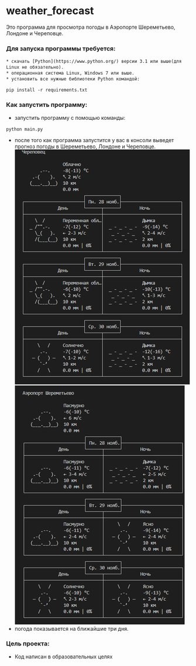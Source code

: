 # weather_forecast
Это программа для просмотра погоды в Аэропорте Шереметьево, Лондоне и Череповце.
### Для запуска программы требуется:
	* скачать [Python](https://www.python.org/) версии 3.1 или выше(для Linux не обязательно).
	* операционная система Linux, Windows 7 или выше.
	* установить все нужные библиотеки Python командой:
```
pip install -r requirements.txt
```
### Как запустить программу:
* запустить программу с помощью команды:
```
python main.py
```
* после того как программа запустится у вас в консоли выведет прогноз погоды в Шереметьево, Лондоне и Череповце. 
![](/weather_image/weather_2.png)
![](/weather_image/weather_3.png)
* погода показывается на ближайшие три дня.
### Цель проекта:
* Код написан в образовательных целях 

